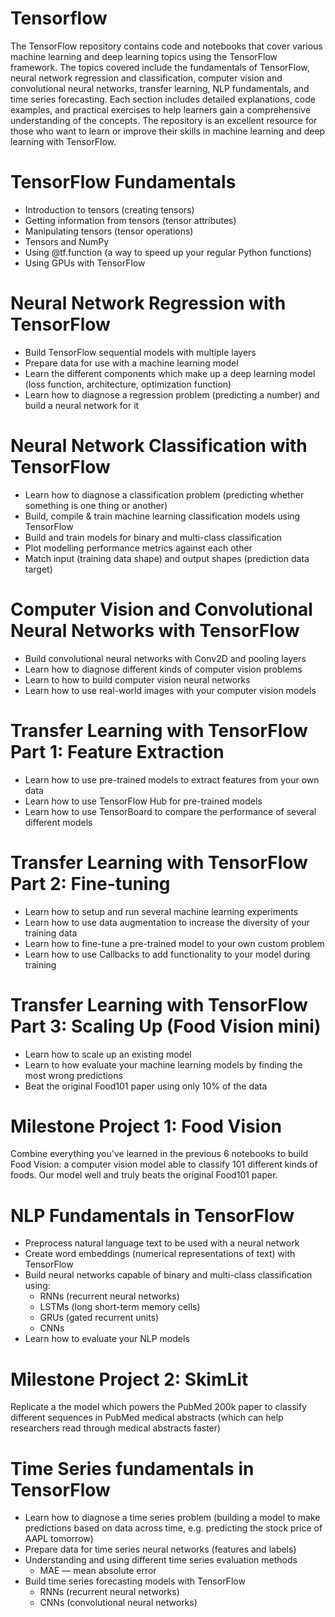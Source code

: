 # Tensorflow


The TensorFlow repository contains code and notebooks that cover various machine learning and deep learning topics using the TensorFlow framework. The topics covered include the fundamentals of TensorFlow, neural network regression and classification, computer vision and convolutional neural networks, transfer learning, NLP fundamentals, and time series forecasting. Each section includes detailed explanations, code examples, and practical exercises to help learners gain a comprehensive understanding of the concepts. The repository is an excellent resource for those who want to learn or improve their skills in machine learning and deep learning with TensorFlow.




# TensorFlow Fundamentals

- Introduction to tensors (creating tensors)
- Getting information from tensors (tensor attributes)
- Manipulating tensors (tensor operations)
- Tensors and NumPy
- Using @tf.function (a way to speed up your regular Python functions)
- Using GPUs with TensorFlow

# Neural Network Regression with TensorFlow

- Build TensorFlow sequential models with multiple layers
- Prepare data for use with a machine learning model
- Learn the different components which make up a deep learning model (loss function, architecture, optimization function)
- Learn how to diagnose a regression problem (predicting a number) and build a neural network for it

# Neural Network Classification with TensorFlow

- Learn how to diagnose a classification problem (predicting whether something is one thing or another)
- Build, compile & train machine learning classification models using TensorFlow
- Build and train models for binary and multi-class classification
- Plot modelling performance metrics against each other
- Match input (training data shape) and output shapes (prediction data target)

# Computer Vision and Convolutional Neural Networks with TensorFlow

- Build convolutional neural networks with Conv2D and pooling layers
- Learn how to diagnose different kinds of computer vision problems
- Learn to how to build computer vision neural networks
- Learn how to use real-world images with your computer vision models

# Transfer Learning with TensorFlow Part 1: Feature Extraction

- Learn how to use pre-trained models to extract features from your own data
- Learn how to use TensorFlow Hub for pre-trained models
- Learn how to use TensorBoard to compare the performance of several different models

# Transfer Learning with TensorFlow Part 2: Fine-tuning

- Learn how to setup and run several machine learning experiments
- Learn how to use data augmentation to increase the diversity of your training data
- Learn how to fine-tune a pre-trained model to your own custom problem
- Learn how to use Callbacks to add functionality to your model during training

# Transfer Learning with TensorFlow Part 3: Scaling Up (Food Vision mini)

- Learn how to scale up an existing model
- Learn to how evaluate your machine learning models by finding the most wrong predictions
- Beat the original Food101 paper using only 10% of the data

# Milestone Project 1: Food Vision

Combine everything you've learned in the previous 6 notebooks to build Food Vision: a computer vision model able to classify 101 different kinds of foods. Our model well and truly beats the original Food101 paper.

# NLP Fundamentals in TensorFlow

- Preprocess natural language text to be used with a neural network
- Create word embeddings (numerical representations of text) with TensorFlow
- Build neural networks capable of binary and multi-class classification using:
  - RNNs (recurrent neural networks)
  - LSTMs (long short-term memory cells)
  - GRUs (gated recurrent units)
  - CNNs
- Learn how to evaluate your NLP models

# Milestone Project 2: SkimLit

Replicate a the model which powers the PubMed 200k paper to classify different sequences in PubMed medical abstracts (which can help researchers read through medical abstracts faster)

# Time Series fundamentals in TensorFlow

- Learn how to diagnose a time series problem (building a model to make predictions based on data across time, e.g. predicting the stock price of AAPL tomorrow)
- Prepare data for time series neural networks (features and labels)
- Understanding and using different time series evaluation methods
  - MAE — mean absolute error
- Build time series forecasting models with TensorFlow
  - RNNs (recurrent neural networks)
  - CNNs (convolutional neural networks)
